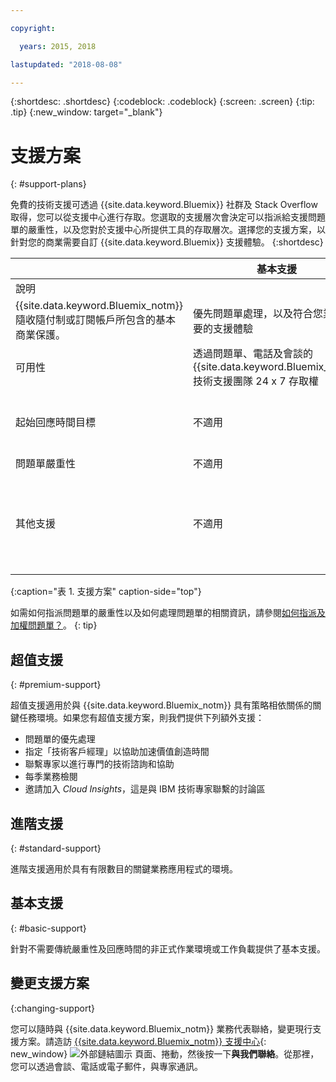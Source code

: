 ```yaml
---

copyright:

  years: 2015, 2018

lastupdated: "2018-08-08"

---
```



{:shortdesc: .shortdesc}
{:codeblock: .codeblock}
{:screen: .screen}
{:tip: .tip}
{:new_window: target="_blank"}

# 支援方案
{: #support-plans}

免費的技術支援可透過 {{site.data.keyword.Bluemix}} 社群及 Stack Overflow 取得，您可以從支援中心進行存取。您選取的支援層次會決定可以指派給支援問題單的嚴重性，以及您對於支援中心所提供工具的存取層次。選擇您的支援方案，以針對您的商業需要自訂 {{site.data.keyword.Bluemix}} 支援體驗。
{:shortdesc}

|  |基本支援|進階支援|超值支援|
|-------------|-------------|-------------|-------------|
|說明
|	{{site.data.keyword.Bluemix_notm}} 隨收隨付制或訂閱帳戶所包含的基本商業保護。|優先問題單處理，以及符合您業務需要的支援體驗|符合您業務成果的客戶參與，以加快價值創造時間|
|可用性|透過問題單、電話及會談的 {{site.data.keyword.Bluemix_notm}} 技術支援團隊 24 x 7 存取權|透過問題單、電話及會談的 {{site.data.keyword.Bluemix_notm}} 技術支援團隊 24 x 7 存取權|透過問題單、電話及會談的 {{site.data.keyword.Bluemix_notm}} 技術支援團隊 24 x 7 存取權|
|起始回應時間目標|不適用|嚴重性 1：少於一小時<br/> 嚴重性 2：少於二小時<br/> 嚴重性 3：少於四小時<br/> 嚴重性 4：少於八小時|嚴重性 1：少於一小時<br/> 嚴重性 2：少於 90 分鐘<br/> 嚴重性 3：少於二小時<br/> 嚴重性 4：少於四小時|
|問題單嚴重性|不適用|有問題單嚴重性分級可用|有問題單嚴重性分級可用|
|其他支援|不適用|不適用|指派技術客戶經理<br/> <br/> 每季業務檢閱<br/><br/> 能與專家聯繫<br/> <br/> 邀請加入 *Cloud Insights* |
{:caption="表 1. 支援方案" caption-side="top"}

如需如何指派問題單的嚴重性以及如何處理問題單的相關資訊，請參閱[如何指派及加權問題單？](/docs/get-support/ticketweight.html)。
{: tip} 

## 超值支援
{: #premium-support}

超值支援適用於與 {{site.data.keyword.Bluemix_notm}} 具有策略相依關係的關鍵任務環境。如果您有超值支援方案，則我們提供下列額外支援：
  * 問題單的優先處理
  * 指定「技術客戶經理」以協助加速價值創造時間
  * 聯繫專家以進行專門的技術諮詢和協助
  * 每季業務檢閱
  * 邀請加入 *Cloud Insights*，這是與 IBM 技術專家聯繫的討論區

## 進階支援
{: #standard-support}

進階支援適用於具有有限數目的關鍵業務應用程式的環境。

## 基本支援
{: #basic-support}

針對不需要傳統嚴重性及回應時間的非正式作業環境或工作負載提供了基本支援。

## 變更支援方案
{:changing-support}

您可以隨時與 {{site.data.keyword.Bluemix_notm}} 業務代表聯絡，變更現行支援方案。請造訪 [{{site.data.keyword.Bluemix_notm}} 支援中心](https://www.ibm.com/cloud/support){: new_window} ![外部鏈結圖示](../icons/launch-glyph.svg "外部鏈結圖示") 頁面、捲動，然後按一下**與我們聯絡**。從那裡，您可以透過會談、電話或電子郵件，與專家通訊。  


